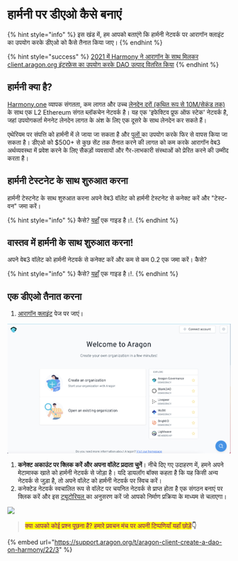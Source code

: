 # हार्मनी  पर डीएओ कैसे बनाएं

{% hint style="info" %}
इस खंड में, हम आपको बताएंगे कि हार्मनी नेटवर्क पर आरागॉन क्लाइंट का उपयोग करके डीएओ को कैसे तैनात किया जाए।
{% endhint %}

{% hint style="success" %}
[2021 में Harmony ने आरागॉन के साथ मिलकर client.aragon.org इंटरफ़ेस का उपयोग करके DAO उत्पाद वितरित किया](https://blog.aragon.org/aragon-client-deployed-on-harmony/)
{% endhint %}

## हार्मनी क्या है?



[Harmony.one](https://www.harmony.one/) व्यापक संगतता, कम लागत और उच्च [लेनदेन दरों (कथित रूप से 10M/सेकंड तक)](https://medium.com/@aervinaervin/harmony-10million-transactions-per-second-e8161b7b7f61) के साथ एक L2 Ethereum संगत ब्लॉकचेन नेटवर्क है। यह एक 'इफेक्टिव प्रूफ ऑफ स्टेक' नेटवर्क है, जहां उपयोगकर्ता मेननेट लेनदेन लागत के अंश के लिए एक दूसरे के साथ लेनदेन कर सकते हैं।

&#x20;एथेरियम पर संपत्ति को हार्मनी में ले जाया जा सकता है और [पुलों ](https://docs.harmony.one/home/general/bridges/horizon-bridge/bridging-eth-one)का उपयोग करके फिर से वापस किया जा सकता है। डीएओ को $500+ से कुछ सेंट तक तैनात करने की लागत को कम करके आरागॉन वेब3 अर्थव्यवस्था में प्रवेश करने के लिए सैकड़ों व्यवसायों और गैर-लाभकारी संस्थाओं को प्रेरित करने की उम्मीद करता है।

## हार्मनी टेस्टनेट के साथ शुरुआत करना

हार्मनी टेस्टनेट के साथ शुरुआत करना अपने वेब3 वॉलेट को हार्मनी टेस्टनेट से कनेक्ट करें और "टेस्ट-वन" जमा करें।

{% hint style="info" %}
&#x20;कैसे? [यहाँ](../set-up-metamask/getting-started-with-harmony-testnet.md) एक गाइड है।!.
{% endhint %}

## वास्तव में हार्मनी  के साथ शुरुआत करना!&#x20;

अपने वेब3 वॉलेट को हार्मनी नेटवर्क से कनेक्ट करें और कम से कम 0.2 एक जमा करें। कैसे?&#x20;

{% hint style="info" %}
कैसे? [यहाँ](../set-up-metamask/getting-started-with-harmony.md) एक गाइड है।!.
{% endhint %}

## एक डीएओ तैनात करना&#x20;

1. [आरागॉन क्लाइंट](https://client.aragon.org/#/) पेज पर जाएं।

![](<../../.gitbook/assets/file-WwpvtTSvLt (1).png>)

1. **कनेक्ट अकाउंट पर क्लिक करें और अपना वॉलेट प्रदाता चुनें**। नीचे दिए गए उदाहरण में, हमने अपने मेटामास्क खाते को हार्मनी नेटवर्क से जोड़ा है। यदि डायलॉग बॉक्स कहता है कि यह किसी अन्य नेटवर्क से जुड़ा है, तो अपने वॉलेट को हार्मनी नेटवर्क पर स्विच करें।&#x20;
2. कनेक्टेड नेटवर्क स्वचालित रूप से वॉलेट पर चयनित नेटवर्क से प्राप्त होता है एक संगठन बनाएं पर क्लिक करें और इस [ट्यूटोरियल ](https://app.gitbook.com/o/3h8kxj8geKVXgyMnGbYT/s/qbJnwSlPYXvqQ6buM1wp/)का अनुसरण करें जो आपको निर्माण प्रक्रिया के माध्यम से चलाएगा।

![](https://d33v4339jhl8k0.cloudfront.net/docs/assets/5c98a4fe0428633d2cf3fcf7/images/61db019ca6a5ee76d8a2e9cd/file-xKHkRPU0F6.png)

> <mark style="color:purple;">क्या आपको कोई प्रश्न पूछना है? हमारे प्रवचन मंच पर अपनी टिप्पणियाँ यहाँ छोड़ें</mark>**👇**

{% embed url="https://support.aragon.org/t/aragon-client-create-a-dao-on-harmony/22/3" %}
